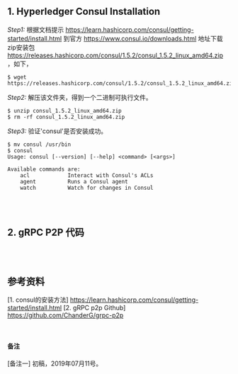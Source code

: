 ## 1. Hyperledger Consul Installation

*Step1:* 根据文档提示 https://learn.hashicorp.com/consul/getting-started/install.html 到官方 https://www.consul.io/downloads.html 地址下载zip安装包 https://releases.hashicorp.com/consul/1.5.2/consul_1.5.2_linux_amd64.zip ，如下，

```shell script
$ wget https://releases.hashicorp.com/consul/1.5.2/consul_1.5.2_linux_amd64.zip
```


*Step2:* 解压该文件夹，得到一个二进制可执行文件。

```shell script
$ unzip consul_1.5.2_linux_amd64.zip
$ rm -rf consul_1.5.2_linux_amd64.zip
```


*Step3:* 验证'consul'是否安装成功。
```shell script
$ mv consul /usr/bin
$ consul
Usage: consul [--version] [--help] <command> [<args>]

Available commands are:
    acl            Interact with Consul's ACLs
    agent          Runs a Consul agent
    watch          Watch for changes in Consul
```


<br />
<br />

## 2. gRPC P2P 代码






<br />
<br />

## 参考资料
[1. consul的安装方法] https://learn.hashicorp.com/consul/getting-started/install.html
[2. gRPC p2p Github] https://github.com/ChanderG/grpc-p2p

<br />

#### 备注
[备注一] 初稿，2019年07月11号。

